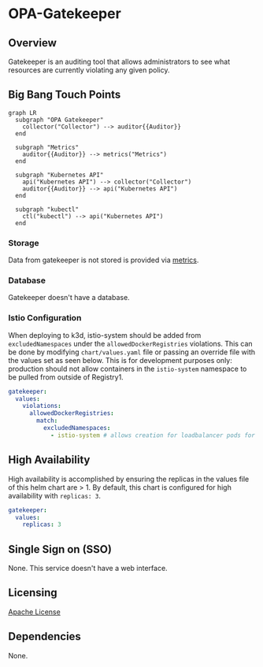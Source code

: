 # OPA-Gatekeeper

## Overview

Gatekeeper is an auditing tool that allows administrators to see what resources are currently violating any given policy.

## Big Bang Touch Points

```mermaid
graph LR
  subgraph "OPA Gatekeeper"
    collector("Collector") --> auditor{{Auditor}}
  end      

  subgraph "Metrics"
    auditor{{Auditor}} --> metrics("Metrics")
  end

  subgraph "Kubernetes API"
    api("Kubernetes API") --> collector("Collector")
    auditor{{Auditor}} --> api("Kubernetes API")
  end

  subgraph "kubectl"
    ctl("kubectl") --> api("Kubernetes API")
  end

```

### Storage

Data from gatekeeper is not stored is provided via [metrics](https://open-policy-agent.github.io/gatekeeper/website/docs/metrics/).

### Database

Gatekeeper doesn't have a database.

### Istio Configuration

When deploying to k3d, istio-system should be added from `excludedNamespaces` under the `allowedDockerRegistries` violations. This can be done by modifying `chart/values.yaml` file or passing an override file with the values set as seen below. This is for development purposes only: production should not allow containers in the `istio-system` namespace to be pulled from outside of Registry1. 

```yaml
gatekeeper:
  values:
    violations:
      allowedDockerRegistries:
        match:
          excludedNamespaces: 
            - istio-system # allows creation for loadbalancer pods for various ports and various vendor loadbalancers
```

## High Availability

High availability is accomplished by ensuring the replicas in the values file of this helm chart are > 1. By default, this chart is configured for high availability with `replicas: 3`.

```yaml
gatekeeper:
  values:
    replicas: 3
```

## Single Sign on (SSO)

None. This service doesn't have a web interface.

## Licensing

[Apache License](https://github.com/open-policy-agent/gatekeeper/blob/master/LICENSE)

## Dependencies

None.
